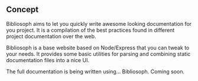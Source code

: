 
## Concept

Bibliosoph aims to let you quickly write awesome looking documentation for you project. It is a compilation of the best practices found in different project documentation over the web.

Bibliosoph is a base website based on Node/Express that you can tweak to your needs. It provides some basic utilities for parsing and combining static documentation files into a nice UI.

The full documentation is being written using... Bibliosoph. Coming soon.